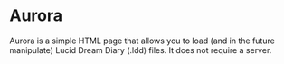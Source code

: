 # Aurora

Aurora is a simple HTML page that allows you to load (and in the future manipulate) Lucid Dream Diary (.ldd) files. It does not require a server.
